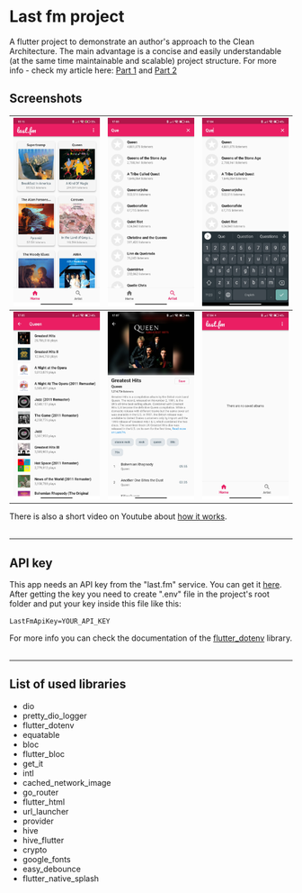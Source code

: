 # Last fm project

A flutter project to demonstrate an author's approach to the Clean Architecture. The main advantage is a concise and easily understandable (at the same time maintainable and scalable) project structure. For more info - check my article here: [Part 1](https://google.com) and [Part 2](https://google.com)

## Screenshots

![1](screenshots/1.jpg) | ![2](screenshots/2.jpg) | ![3](screenshots/3.jpg)
--- | --- | ---
![4](screenshots/4.jpg) | ![5](screenshots/5.jpg) | ![6](screenshots/6.jpg)

There is also a short video on Youtube about [how it works](https://youtu.be/JKbSkMCpuvc).
<br/><br/>

---
## API key

This app needs an API key from the "last.fm" service. You can get it [here](https://www.last.fm/api/authentication). After getting the key you need to create ".env" file in the project's root folder and put your key inside this file like this:

```shell
LastFmApiKey=YOUR_API_KEY
```

For more info you can check the documentation of the [flutter_dotenv](https://pub.dev/packages/flutter_dotenv) library.
<br/><br/>

---
## List of used libraries

  - dio
  - pretty_dio_logger
  - flutter_dotenv
  - equatable
  - bloc
  - flutter_bloc
  - get_it
  - intl
  - cached_network_image
  - go_router
  - flutter_html
  - url_launcher
  - provider
  - hive
  - hive_flutter
  - crypto
  - google_fonts
  - easy_debounce
  - flutter_native_splash

